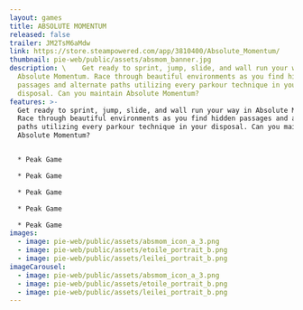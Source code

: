 ```yaml
---
layout: games
title: ABSOLUTE MOMENTUM
released: false
trailer: JM2TsM6aMdw
link: https://store.steampowered.com/app/3810400/Absolute_Momentum/
thumbnail: pie-web/public/assets/absmom_banner.jpg
description: \    Get ready to sprint, jump, slide, and wall run your way in
  Absolute Momentum. Race through beautiful environments as you find hidden
  passages and alternate paths utilizing every parkour technique in your
  disposal. Can you maintain Absolute Momentum?
features: >-
  Get ready to sprint, jump, slide, and wall run your way in Absolute Momentum.
  Race through beautiful environments as you find hidden passages and alternate
  paths utilizing every parkour technique in your disposal. Can you maintain
  Absolute Momentum?


  * Peak Game

  * Peak Game

  * Peak Game

  * Peak Game

  * Peak Game
images:
  - image: pie-web/public/assets/absmom_icon_a_3.png
  - image: pie-web/public/assets/etoile_portrait_b.png
  - image: pie-web/public/assets/leilei_portrait_b.png
imageCarousel:
  - image: pie-web/public/assets/absmom_icon_a_3.png
  - image: pie-web/public/assets/etoile_portrait_b.png
  - image: pie-web/public/assets/leilei_portrait_b.png
---
```

